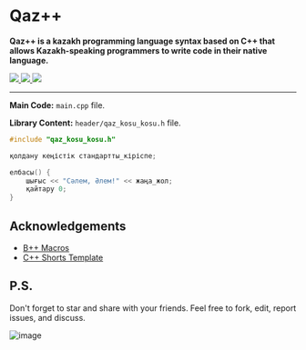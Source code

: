 # Qaz++
**Qaz++ is a kazakh programming language syntax based on C++ that allows Kazakh-speaking programmers to write code in their native language.**

<a href="https://github.com/silvermete0r/QazKosuKosu">
    <img src="https://img.shields.io/github/stars/silvermete0r/QazKosuKosu?style=social">
</a> 
<a href="https://github.com/silvermete0r/QazKosuKosu">
    <img src="https://img.shields.io/github/forks/silvermete0r/QazKosuKosu?style=plastic">
</a> 
<a href="https://github.com/silvermete0r/QazKosuKosu">
    <img src="https://img.shields.io/github/license/silvermete0r/QazKosuKosu?style=plastic">
</a>

---

**Main Code:** `main.cpp` file.

**Library Content:** `header/qaz_kosu_kosu.h` file.

``` C++ []
#include "qaz_kosu_kosu.h"

қолдану кеңістік стандартты_кіріспе;

елбасы() {
    шығыс << "Сәлем, Әлем!" << жаңа_жол;
    қайтару 0;
}
```

## Acknowledgements

* [B++ Macros](https://github.com/KanatnikovMax/znanie-drevnix)
* [C++ Shorts Template](https://github.com/silvermete0r/problem_solving_coding_time/blob/main/cpp_coding_template%20%5BAugust%202023%5D.cpp)

## P.S.
Don't forget to star and share with your friends. Feel free to fork, edit, report issues, and discuss.

![image](https://github.com/silvermete0r/QazKosuKosu/assets/108217670/700d7087-4a66-47a1-acd0-b167e10be458)
